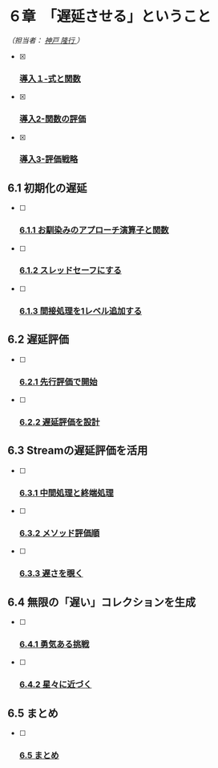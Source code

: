 # ６章　「遅延させる」ということ

*（担当者： [神戸 隆行 ](https://github.com/TakayukiKando) ）*

- [x] ### [導入１-式と関数](./6.0.1.式と関数.md)
- [x] ### [導入2-関数の評価](./6.0.2.関数の評価.md)
- [x] ### [導入3-評価戦略](./6.0.3.評価戦略.md)

## 6.1 初期化の遅延

- [ ] ### [6.1.1 お馴染みのアプローチ演算子と関数](./6.1.1.お馴染みのアプローチ.md)
- [ ] ### [6.1.2 スレッドセーフにする](./6.1.2.スレッドセーフにする.md)
- [ ] ### [6.1.3 間接処理を1レベル追加する](./6.1.3.間接処理を1レベル追加する.md)

## 6.2 遅延評価

- [ ] ### [6.2.1 先行評価で開始](./6.2.1.先行評価で開始.md)
- [ ] ### [6.2.2 遅延評価を設計](./6.2.2.遅延評価を設計.md)

## 6.3 Streamの遅延評価を活用

- [ ] ### [6.3.1 中間処理と終端処理](./6.3.1.中間処理と終端処理.md)
- [ ] ### [6.3.2 メソッド評価順](./6.3.2.メソッド評価順.md)
- [ ] ### [6.3.3 遅さを覗く](./6.3.3.遅さを覗く.md)

## 6.4 無限の「遅い」コレクションを生成

- [ ] ### [6.4.1 勇気ある挑戦](./6.4.1.勇気ある挑戦.md)
- [ ] ### [6.4.2 星々に近づく](./6.4.2.星々に近づく.md)

## 6.5 まとめ

- [ ] ### [6.5 まとめ](./6.5.0.まとめ.md)


